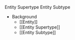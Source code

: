 Entity Supertype
Entity Subtype

- Background
	- [[Entity]]
	- [[Entity Supertype]]
	- [[Entity Subtype]]